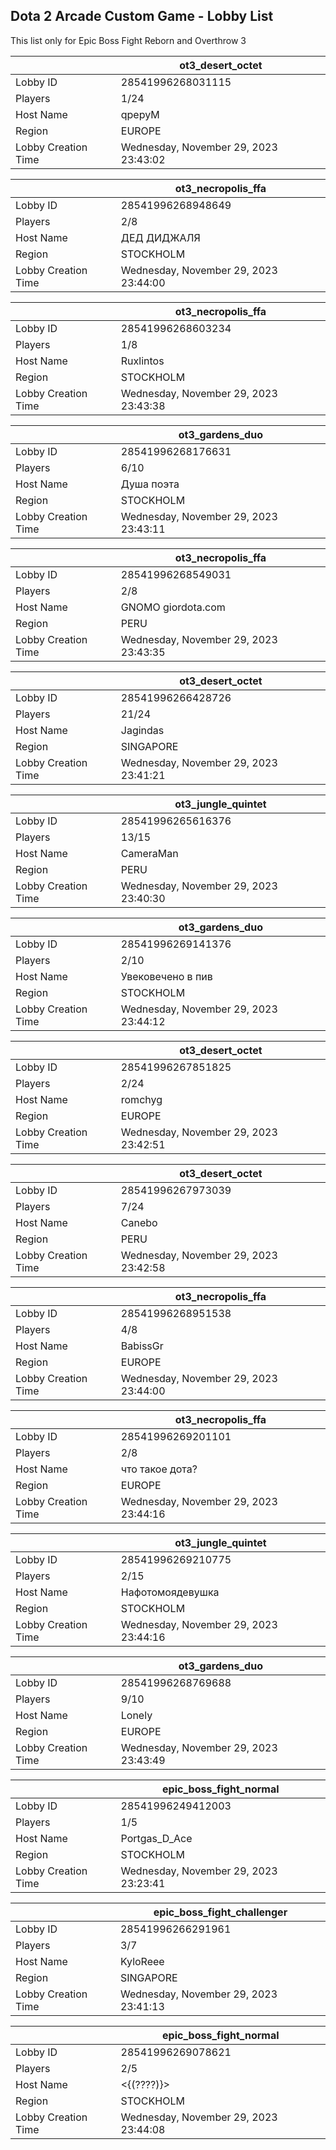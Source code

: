 ## Dota 2 Arcade Custom Game - Lobby List

This list only for Epic Boss Fight Reborn and Overthrow 3

|  | ot3_desert_octet |
| ------ | ------ |
| Lobby ID | 28541996268031115 |
| Players | 1/24 |
| Host Name | qpepyM |
| Region | EUROPE |
| Lobby Creation Time | Wednesday, November 29, 2023 23:43:02 |


|  | ot3_necropolis_ffa |
| ------ | ------ |
| Lobby ID | 28541996268948649 |
| Players | 2/8 |
| Host Name | ДЕД ДИДЖАЛЯ |
| Region | STOCKHOLM |
| Lobby Creation Time | Wednesday, November 29, 2023 23:44:00 |


|  | ot3_necropolis_ffa |
| ------ | ------ |
| Lobby ID | 28541996268603234 |
| Players | 1/8 |
| Host Name | Ruxlintos |
| Region | STOCKHOLM |
| Lobby Creation Time | Wednesday, November 29, 2023 23:43:38 |


|  | ot3_gardens_duo |
| ------ | ------ |
| Lobby ID | 28541996268176631 |
| Players | 6/10 |
| Host Name | Душа поэта |
| Region | STOCKHOLM |
| Lobby Creation Time | Wednesday, November 29, 2023 23:43:11 |


|  | ot3_necropolis_ffa |
| ------ | ------ |
| Lobby ID | 28541996268549031 |
| Players | 2/8 |
| Host Name | GNOMO giordota.com |
| Region | PERU |
| Lobby Creation Time | Wednesday, November 29, 2023 23:43:35 |


|  | ot3_desert_octet |
| ------ | ------ |
| Lobby ID | 28541996266428726 |
| Players | 21/24 |
| Host Name | Jagindas |
| Region | SINGAPORE |
| Lobby Creation Time | Wednesday, November 29, 2023 23:41:21 |


|  | ot3_jungle_quintet |
| ------ | ------ |
| Lobby ID | 28541996265616376 |
| Players | 13/15 |
| Host Name | CameraMan |
| Region | PERU |
| Lobby Creation Time | Wednesday, November 29, 2023 23:40:30 |


|  | ot3_gardens_duo |
| ------ | ------ |
| Lobby ID | 28541996269141376 |
| Players | 2/10 |
| Host Name | Увековечено в пив |
| Region | STOCKHOLM |
| Lobby Creation Time | Wednesday, November 29, 2023 23:44:12 |


|  | ot3_desert_octet |
| ------ | ------ |
| Lobby ID | 28541996267851825 |
| Players | 2/24 |
| Host Name | romchyg |
| Region | EUROPE |
| Lobby Creation Time | Wednesday, November 29, 2023 23:42:51 |


|  | ot3_desert_octet |
| ------ | ------ |
| Lobby ID | 28541996267973039 |
| Players | 7/24 |
| Host Name | Canebo |
| Region | PERU |
| Lobby Creation Time | Wednesday, November 29, 2023 23:42:58 |


|  | ot3_necropolis_ffa |
| ------ | ------ |
| Lobby ID | 28541996268951538 |
| Players | 4/8 |
| Host Name | BabissGr |
| Region | EUROPE |
| Lobby Creation Time | Wednesday, November 29, 2023 23:44:00 |


|  | ot3_necropolis_ffa |
| ------ | ------ |
| Lobby ID | 28541996269201101 |
| Players | 2/8 |
| Host Name | что такое дота? |
| Region | EUROPE |
| Lobby Creation Time | Wednesday, November 29, 2023 23:44:16 |


|  | ot3_jungle_quintet |
| ------ | ------ |
| Lobby ID | 28541996269210775 |
| Players | 2/15 |
| Host Name | Нафотомоядевушка |
| Region | STOCKHOLM |
| Lobby Creation Time | Wednesday, November 29, 2023 23:44:16 |


|  | ot3_gardens_duo |
| ------ | ------ |
| Lobby ID | 28541996268769688 |
| Players | 9/10 |
| Host Name | Lonely |
| Region | EUROPE |
| Lobby Creation Time | Wednesday, November 29, 2023 23:43:49 |


|  | epic_boss_fight_normal |
| ------ | ------ |
| Lobby ID | 28541996249412003 |
| Players | 1/5 |
| Host Name | Portgas_D_Ace |
| Region | STOCKHOLM |
| Lobby Creation Time | Wednesday, November 29, 2023 23:23:41 |


|  | epic_boss_fight_challenger |
| ------ | ------ |
| Lobby ID | 28541996266291961 |
| Players | 3/7 |
| Host Name | KyloReee |
| Region | SINGAPORE |
| Lobby Creation Time | Wednesday, November 29, 2023 23:41:13 |


|  | epic_boss_fight_normal |
| ------ | ------ |
| Lobby ID | 28541996269078621 |
| Players | 2/5 |
| Host Name | <{(????)}> |
| Region | STOCKHOLM |
| Lobby Creation Time | Wednesday, November 29, 2023 23:44:08 |


